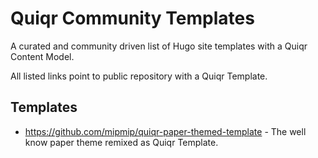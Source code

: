 # Quiqr Community Templates

A curated and community driven list of Hugo site templates with a Quiqr Content Model.

All listed links point to public repository with a Quiqr Template.

## Templates

- https://github.com/mipmip/quiqr-paper-themed-template - The well know paper theme remixed as Quiqr Template.

